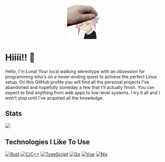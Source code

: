 <div align="center">

![Pet The Crona](./assets/gifs/pet-the-crona.gif)

</div>

# Hiiii!! 👋

Hello, I'm Luna! Your local walking stereotype with an obsession for programming who's on a
never-ending quest to achieve the perfect Linux setup. On this GitHub profile you will find
all the personal projects I've abandoned and hopefully someday a few that I'll actually finish.
You can expect to find anything from web apps to low-level systems. I try it all and I won't stop
until I've acquired all the knowledge.

## Stats

![](https://github-readme-stats.vercel.app/api?username=toodeluna&show_icons=true&theme=tokyonight)

## Technologies I Like To Use

[![Rust](https://img.shields.io/badge/rust-orange?style=for-the-badge&logo=rust&logoColor=white)](https://www.rust-lang.org/)
[![C/C++](https://img.shields.io/badge/c%2Fc%2B%2B-2980e3?style=for-the-badge&logo=c%2B%2B&logoColor=white)](https://en.cppreference.com/w/)
[![TypeScript](https://img.shields.io/badge/typescript-1468c7?style=for-the-badge&logo=typescript&logoColor=white)](https://www.typescriptlang.org/)
[![Go](https://img.shields.io/badge/go-29b1e3?style=for-the-badge&logo=go&logoColor=white)](https://go.dev/)
[![Vue](https://img.shields.io/badge/vue-1dcc7d?style=for-the-badge&logo=vuedotjs&logoColor=white)](https://vuejs.org/)
[![Nix](https://img.shields.io/badge/nix-blue?style=for-the-badge&logo=nixos&logoColor=white)](https://nixos.org/)
